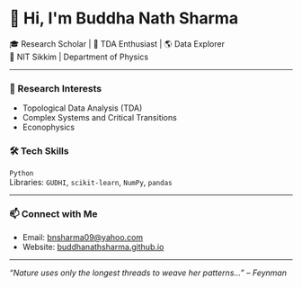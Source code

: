 # 👋 Hi, I'm Buddha Nath Sharma

🎓 Research Scholar | 🧠 TDA Enthusiast | 🌎 Data Explorer  
📍 NIT Sikkim | Department of Physics

---

### 🧪 Research Interests
- Topological Data Analysis (TDA)
- Complex Systems and Critical Transitions
- Econophysics

### 🛠 Tech Skills
`Python`  
Libraries: `GUDHI`, `scikit-learn`, `NumPy`, `pandas`

---

### 📫 Connect with Me
- Email: [bnsharma09@yahoo.com](mailto:bnsharma09@yahoo.com)
- Website: [buddhanathsharma.github.io](https://buddhanathsharma.github.io)

---

_“Nature uses only the longest threads to weave her patterns...” – Feynman_
